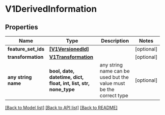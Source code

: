 # V1DerivedInformation


## Properties
Name | Type | Description | Notes
------------ | ------------- | ------------- | -------------
**feature_set_ids** | [**[V1VersionedId]**](V1VersionedId.md) |  | [optional] 
**transformation** | [**V1Transformation**](V1Transformation.md) |  | [optional] 
**any string name** | **bool, date, datetime, dict, float, int, list, str, none_type** | any string name can be used but the value must be the correct type | [optional]

[[Back to Model list]](../README.md#documentation-for-models) [[Back to API list]](../README.md#documentation-for-api-endpoints) [[Back to README]](../README.md)


